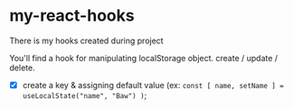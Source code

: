 # my-react-hooks
There is my hooks created during project

You'll find a hook for manipulating localStorage object. create / update / delete.
 - [x] create a key & assigning default value (ex: ```const [ name, setName ] = useLocalState("name", "Baw") )```;

